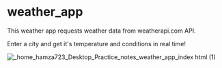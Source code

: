 # weather_app

This weather app requests weather data from weatherapi.com API. 

Enter a city and get it's temperature and conditions in real time!

![_home_hamza723_Desktop_Practice_notes_weather_app_index html (1)](https://github.com/mhamza-khalid/weather_app/assets/125656697/e601d48c-21de-44a4-8b60-63e72127d7e3)
